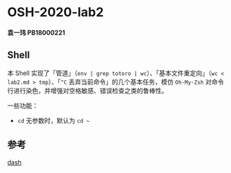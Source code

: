 # OSH-2020-lab2

**袁一玮 PB18000221**

## Shell

本 Shell 实现了「管道」（`env | grep totoro | wc`）、「基本文件重定向」（`wc < lab2.md > tmp`）、「`^C` 丢弃当前命令」的几个基本任务，模仿 `Oh-My-Zsh` 对命令行进行染色，并增强对空格敏感、错误检查之类的鲁棒性。

一些功能：
- `cd` 无参数时，默认为 `cd ~`

## 参考

[dash](https://git.kernel.org/pub/scm/utils/dash/dash)